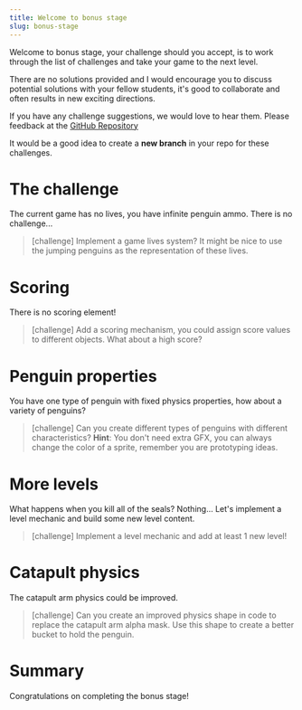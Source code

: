 ```yaml
---
title: Welcome to bonus stage
slug: bonus-stage
---
```


Welcome to bonus stage, your challenge should you accept, is to work through the list of 
challenges and take your game to the next level.

There are no solutions provided and I would encourage you to discuss potential solutions 
with your fellow students, it's good to collaborate and often results in new exciting 
directions.

If you have any challenge suggestions, we would love to hear them.  Please feedback at 
the [GitHub Repository](https://github.com/MakeSchool-Tutorials/Peeved-Penguins-SpriteKit-Swift)

It would be a good idea to create a **new branch** in your repo for these challenges.

# The challenge

The current game has no lives, you have infinite penguin ammo. There is no challenge...

> [challenge]
> Implement a game lives system? It might be nice to use the jumping penguins as the 
> representation of these lives.

# Scoring

There is no scoring element!

> [challenge]
> Add a scoring mechanism, you could assign score values to different objects. What 
> about a high score?

# Penguin properties

You have one type of penguin with fixed physics properties, how about a variety of 
penguins?

> [challenge]
> Can you create different types of penguins with different characteristics?
> **Hint**: You don't need extra GFX, you can always change the color of a sprite, remember you are prototyping ideas.

# More levels

What happens when you kill all of the seals? Nothing... Let's implement a level mechanic 
and build some new level content.

> [challenge]
> Implement a level mechanic and add at least 1 new level!

# Catapult physics

The catapult arm physics could be improved.

> [challenge]
> Can you create an improved physics shape in code to replace the catapult arm alpha 
mask. Use this shape to create a better bucket to hold the penguin.

# Summary

Congratulations on completing the bonus stage!
